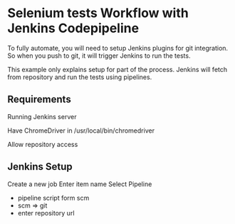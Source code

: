 # Selenium tests Workflow with Jenkins Codepipeline
To fully automate, you will need to setup Jenkins plugins for git integration.
So when you push to git, it will trigger Jenkins to run the tests.

This example only explains setup for part of the process.
Jenkins will fetch from repository and run the tests using pipelines.

## Requirements
Running Jenkins server

Have ChromeDriver in /usr/local/bin/chromedriver

Allow repository access

## Jenkins Setup
Create a new job
Enter item name
Select Pipeline
 - pipeline script form scm
 - scm => git
 - enter repository url
